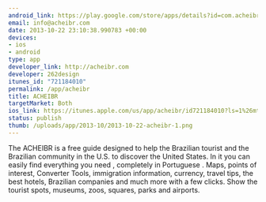 ```yaml
--- 
android_link: https://play.google.com/store/apps/details?id=com.acheibr.apps
email: info@acheibr.com
date: 2013-10-22 23:10:38.990783 +00:00
devices: 
- ios
- android
type: app
developer_link: http://acheibr.com
developer: 262design
itunes_id: "721184010"
permalink: /app/acheibr
title: ACHEIBR
targetMarket: Both
ios_link: https://itunes.apple.com/us/app/acheibr/id721184010?ls=1%26mt=8
status: publish
thumb: /uploads/app/2013-10/2013-10-22-acheibr-1.png
---
```


The ACHEIBR is a free guide designed to help the Brazilian tourist and the Brazilian community in the U.S. to discover the United States. In it you can easily find everything you need , completely in Portuguese . Maps, points of interest, Converter Tools, immigration information, currency, travel tips, the best hotels, Brazilian companies and much more with a few clicks.
Show the tourist spots, museums, zoos, squares, parks and airports.
